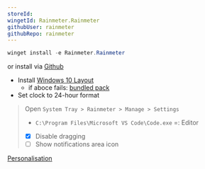 ```yaml
---
storeId: 
wingetId: Rainmeter.Rainmeter
githubUser: rainmeter
githubRepo: rainmeter
---
```



```powershell
winget install -e Rainmeter.Rainmeter
```
or install via [Github](https://github.com/rainmeter/rainmeter/releases/latest)

- Install [Windows 10 Layout](configs/Yetenol-Win10.rmskin)
    - if aboce fails: [bundled pack](https://github.com/tjmarkham/win10widgets/releases/latest)
- Set clock to 24-hour format

> Open `System Tray > Rainmeter > Manage > Settings`
> - `C:\Program Files\Microsoft VS Code\Code.exe` =: Editor
> - [x] Disable dragging
> - [ ] Show notifications area icon


[Personalisation](../notes/Personalisation.md)

